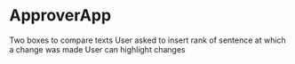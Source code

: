# ApproverApp

Two boxes to compare texts
User asked to insert rank of sentence at which a change was made
User can highlight changes
